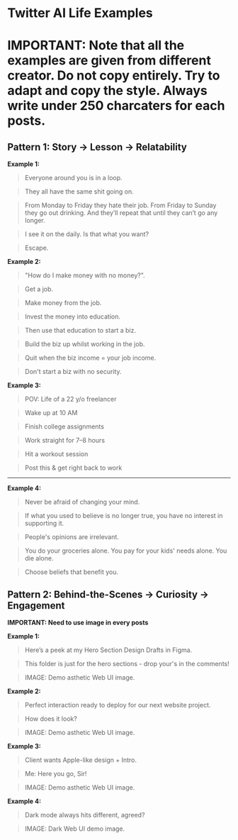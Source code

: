 # Twitter AI Life Examples
# IMPORTANT: Note that all the examples are given from different creator. Do not copy entirely. Try to adapt and copy the style. Always write under 250 charcaters for each posts.


## Pattern 1: Story → Lesson → Relatability
**Example 1:**
> Everyone around you is in a loop.

> They all have the same shit going on.

> From Monday to Friday they hate their job.
> From Friday to Sunday they go out drinking.
> And they’ll repeat that until they can’t go any longer.

> I see it on the daily.
> Is that what you want?

> Escape.

**Example 2:**
> "How do I make money with no money?".

> Get a job.

> Make money from the job.

> Invest the money into education.

> Then use that education to start a biz.

> Build the biz up whilst working in the job.

> Quit when the biz income = your job income.

> Don't start a biz with no security.

**Example 3:**
> POV: Life of a 22 y/o freelancer

> Wake up at 10 AM

> Finish college assignments

> Work straight for 7–8 hours

> Hit a workout session

> Post this & get right back to work

---

**Example 4:**
> Never be afraid of changing your mind.

> If what you used to believe is no longer true, you have no interest in supporting it.

> People's opinions are irrelevant.

> You do your groceries alone.
> You pay for your kids' needs alone.
> You die alone.

> Choose beliefs that benefit you.

## Pattern 2: Behind-the-Scenes → Curiosity → Engagement
**IMPORTANT: Need to use image in every posts**

**Example 1:**
> Here’s a peek at my Hero Section Design Drafts in Figma.

> This folder is just for the hero sections - drop your's in the comments!

> IMAGE: Demo asthetic Web UI image.

**Example 2:**
> Perfect interaction ready to deploy for our next website project.

> How does it look?

> IMAGE: Demo asthetic Web UI image.

**Example 3:**
> Client wants Apple-like design + Intro.

> Me: Here you go, Sir!

> IMAGE: Demo asthetic Web UI image.

**Example 4:**
> Dark mode always hits different, agreed?

> IMAGE: Dark Web UI demo image.

